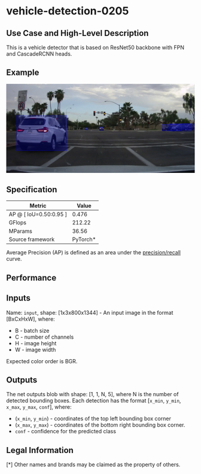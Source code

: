 # vehicle-detection-0205

## Use Case and High-Level Description

This is a vehicle detector that is based on ResNet50
backbone with FPN and CascadeRCNN heads. 

## Example

![](./vehicle-detection-0205.png)

## Specification

| Metric                          | Value                                     |
|---------------------------------|-------------------------------------------|
| AP @ [ IoU=0.50:0.95 ]          | 0.476                                     |
| GFlops                          | 212.22                                    |
| MParams                         | 36.56                                     |
| Source framework                | PyTorch\*                                 |

Average Precision (AP) is defined as an area under
the [precision/recall](https://en.wikipedia.org/wiki/Precision_and_recall)
curve.

## Performance

## Inputs

Name: `input`, shape: [1x3x800x1344] - An input image in the format [BxCxHxW],
where:

- B - batch size
- C - number of channels
- H - image height
- W - image width

Expected color order is BGR.

## Outputs

The net outputs blob with shape: [1, 1, N, 5], where N is the number of detected
bounding boxes. Each detection has the format
  [`x_min`, `y_min`, `x_max`, `y_max`, `conf`], where:
  - (`x_min`, `y_min`) - coordinates of the top left bounding box corner
  - (`x_max`, `y_max`) - coordinates of the bottom right bounding box corner.
  - `conf` - confidence for the predicted class

## Legal Information
[*] Other names and brands may be claimed as the property of others.
